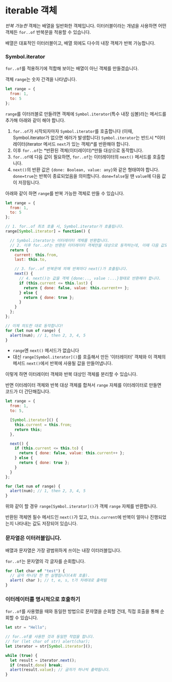 # iterable 객체

*반복 가능한* 객체는 배열을 일반화한 객체입니다. 이터러블이라는 개념을 사용하면 어떤 객체든 `for..of` 반복문을 적용할 수 있습니다. 

배열은 대표적인 이터러블이고, 배열 외에도 다수의 내장 객체가 반복 가능합니다. 

### Symbol.iterator

`for..of`를 적용하기에 적합해 보이는 배열이 아닌 객체를 만들겠습니다. 

객체 `range`는 숫자 간격을 나타냅니다. 

```jsx
let range = {
  from: 1,
  to: 5
};
```

`range`를 이터러블로 만들려면 객체에 `Symbol.iterator`(특수 내장 심볼)라는 메서드를 추가해 아래와 같이 해야 합니다. 

1. `for..of`가 시작되자마자 `Symbol.iterator`를 호출합니다  (이때, Symbol.iterator가 없으면 에러가 발생합니다)
`Symbol.iterator`는 반드시 *이터레이터(iterator 메서드 `next`가 있는 객체)*를 반환해야 합니다. 
2. 이후 `for..of`는 *반환된 객체(이터레이터)*만들 대상으로 동작합니다.
3. `for..of`에 다음 값이 필요하면, `for..of`는 이터레이터의 `next()` 메서드를 호출합니다.
4. `next()`의 반환 값은 `{done: Boolean, value: any}`와 같은 형태여야 합니다. 
`done=true`는 반복이 종료되었음을 의미합니다. `done=false`일 땐 `value`에 다음 값이 저장됩니다. 

아래와 같이 하면 `range`를 반복 가능한 객체로 만들 수 있습니다.

```jsx
let range = {
  from: 1,
  to: 5
};

// 1. for..of 최초 호출 시, Symbol.iterator가 호출됩니다.
range[Symbol.iterator] = function() {

  // Symbol.iterator는 이터레이터 객체를 반환합니다.
  // 2. 이후 for..of는 반환된 이터레이터 객체만을 대상으로 동작하는데, 이때 다음 값도 정해집니다.
  return {
    current: this.from,
    last: this.to,

    // 3. for..of 반복문에 의해 반복마다 next()가 호출됩니다.
    next() {
      // 4. next()는 값을 객체 {done:.., value :...}형태로 반환해야 합니다.
      if (this.current <= this.last) {
        return { done: false, value: this.current++ };
      } else {
        return { done: true };
      }
    }
  };
};

// 이제 의도한 대로 동작합니다!
for (let num of range) {
  alert(num); // 1, then 2, 3, 4, 5
}
```

- `range`엔 `next()` 메서드가 없습니다
- 대신 `range[Symbol.iterator]()`를 호출해서 만든 ‘이터레이터’ 객체와 이 객체의 메서드 `next()`에서 반복에 사용될 값을 만들어냅니다.

이렇게 하면 이터레이터 객체와 반복 대상인 객체를 분리할 수 있습니다. 

반면 이터레이터 객체와 반복 대상 객체를 합쳐서 `range` 자체를 이터레이터로 만들면 코드가 더 간단해집니다. 

```jsx
let range = {
  from: 1,
  to: 5,

  [Symbol.iterator]() {
    this.current = this.from;
    return this;
  },

  next() {
    if (this.current <= this.to) {
      return { done: false, value: this.current++ };
    } else {
      return { done: true };
    }
  }
};

for (let num of range) {
  alert(num); // 1, then 2, 3, 4, 5
}
```

위와 같이 할 경우 `range[Symbol.iterator]()`가 객체 `range` 자체를 반환합니다. 

반환된 객체엔 필수 메서드인 `next()`가 있고, `this.current`에 반복이 얼마나 진행되었는지 나타내는 값도 저장되어 있습니다. 

### 문자열은 이터러블입니다.

배열과 문자열은 가장 광범위하게 쓰이는 내장 이터러블입니다.

`for..of`는 문자열의 각 글자를 순회합니다.

```jsx
for (let char of "test") {
  // 글자 하나당 한 번 실행됩니다(4회 호출).
  alert( char ); // t, e, s, t가 차례대로 출력됨
}
```

### 이터레이터를 명시적으로 호출하기

`for..of`를 사용했을 때와 동일한 방법으로 문자열을 순회할 건데, 직접 호출을 통해 순회할 수 있습니다.

```javascript
let str = "Hello";

// for..of를 사용한 것과 동일한 작업을 합니다.
// for (let char of str) alert(char);
let iterator = str[Symbol.iterator]();

while (true) {
  let result = iterator.next();
  if (result.done) break;
  alert(result.value); // 글자가 하나씩 출력됩니다.
}
```
